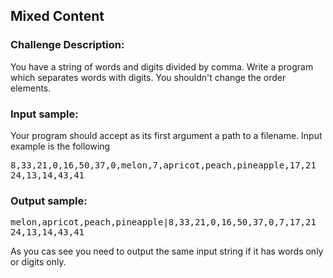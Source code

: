 <h2>Mixed Content</h2>

<h3>Challenge Description:</h3>

<p>
    You have a string of words and digits divided by comma.
    Write a program which separates words with digits.
    You shouldn&apos;t change the order elements.
</p>

<h3>Input sample:</h3>
<p>
    Your program should accept as its first argument a path to a filename.
    Input example is the following
</p>
<pre>8,33,21,0,16,50,37,0,melon,7,apricot,peach,pineapple,17,21
24,13,14,43,41</pre>

<h3>Output sample:</h3>

<pre>melon,apricot,peach,pineapple|8,33,21,0,16,50,37,0,7,17,21
24,13,14,43,41</pre>

<p>
    As you cas see you need to output the same input string if it has words only or digits only.
</p>